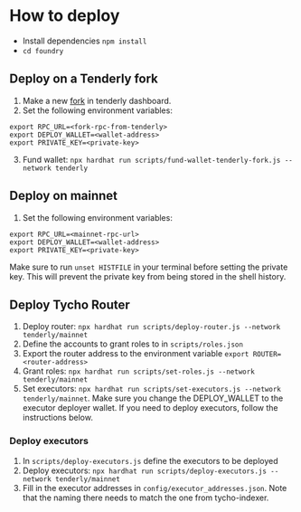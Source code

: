# How to deploy

- Install dependencies `npm install`
- `cd foundry`

## Deploy on a Tenderly fork

1. Make a new [fork](https://dashboard.tenderly.co/) in tenderly dashboard.
2. Set the following environment variables:

```
export RPC_URL=<fork-rpc-from-tenderly>
export DEPLOY_WALLET=<wallet-address>
export PRIVATE_KEY=<private-key>
```

3. Fund wallet: `npx hardhat run scripts/fund-wallet-tenderly-fork.js --network tenderly`

## Deploy on mainnet

1. Set the following environment variables:

```
export RPC_URL=<mainnet-rpc-url>
export DEPLOY_WALLET=<wallet-address>
export PRIVATE_KEY=<private-key>
```

Make sure to run `unset HISTFILE` in your terminal before setting the private key. This will prevent the private key
from being stored in the shell history.

## Deploy Tycho Router

1. Deploy router: `npx hardhat run scripts/deploy-router.js --network tenderly/mainnet`
2. Define the accounts to grant roles to in `scripts/roles.json`
3. Export the router address to the environment variable `export ROUTER=<router-address>`
4. Grant roles: `npx hardhat run scripts/set-roles.js --network tenderly/mainnet`
5. Set executors: `npx hardhat run scripts/set-executors.js --network tenderly/mainnet`. Make sure you change the
   DEPLOY_WALLET
   to the executor deployer wallet. If you need to deploy executors, follow the instructions below.

### Deploy executors

1. In `scripts/deploy-executors.js` define the executors to be deployed
2. Deploy executors: `npx hardhat run scripts/deploy-executors.js --network tenderly/mainnet`
3. Fill in the executor addresses in `config/executor_addresses.json`. Note that the naming there needs to match the one
   from tycho-indexer.
